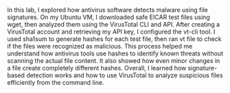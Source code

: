 In this lab, I explored how antivirus software detects malware using file signatures. 
On my Ubuntu VM, I downloaded safe EICAR test files using wget, then analyzed them using the VirusTotal CLI and API.
After creating a VirusTotal account and retrieving my API key, I configured the vt-cli tool. I used sha1sum to generate hashes for each test file, then ran vt file <hash> to check if the files were recognized as malicious.
This process helped me understand how antivirus tools use hashes to identify known threats without scanning the actual file content. It also showed how even minor changes in a file create completely different hashes.
Overall, I learned how signature-based detection works and how to use VirusTotal to analyze suspicious files efficiently from the command line.
